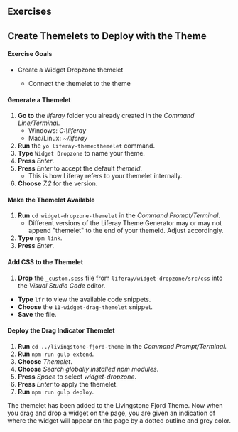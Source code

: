 <h2 class="exercise">Exercises</h2>

## Create Themelets to Deploy with the Theme

<div class="ahead">
<h4>Exercise Goals</h4>
    <ul>
    <li>Create a Widget Dropzone themelet</li>
      <ul>
          <li>Connect the themelet to the theme</li>
      </ul>
</div>

#### Generate a Themelet
1. **Go to** the _liferay_ folder you already created in the _Command Line/Terminal_.
	- Windows: _C:\liferay_
	- Mac/Linux: _~/liferay_
2. **Run** the `yo liferay-theme:themelet` command.   
5. **Type** `Widget Dropzone` to name your theme.  
6. **Press** _Enter_.  
7. **Press** _Enter_ to accept the default _themeId_.
	- This is how Liferay refers to your themelet internally.
8. **Choose** _7.2_ for the version.

#### Make the Themelet Available
1. **Run** `cd widget-dropzone-themelet` in the _Command Prompt/Terminal_.
	- Different versions of the Liferay Theme Generator may or may not append "themelet" to the end of your themeId. Adjust accordingly.
2. **Type** `npm link`.  
3. **Press** _Enter_. 

#### Add CSS to the Themelet 
1. **Drop** the `_custom.scss` file from `liferay/widget-dropzone/src/css` into the _Visual Studio Code_ editor.  
* **Type** `lfr` to view the available code snippets.
* **Choose** the `11-widget-drag-themelet` snippet.
* **Save** the file.  

#### Deploy the Drag Indicator Themelet
1. **Run** `cd ../livingstone-fjord-theme` in the _Command Prompt/Terminal_.  
2. **Run** `npm run gulp extend`.  
3. **Choose** _Themelet_.   
4. **Choose** _Search globally installed npm modules_.  
5. **Press** _Space_ to select _widget-dropzone_.  
6. **Press** _Enter_ to apply the themelet.  
7. **Run** `npm run gulp deploy`.

The themelet has been added to the Livingstone Fjord Theme. Now when you drag and drop a widget on the page, you are given an indication of where the widget will appear on the page by a dotted outline and grey color.

<!--
#### Generate a Second Themelet
1. **Go to** the _liferay_ folder you already created in the _Command Line/Terminal_.
	- Windows: _C:\liferay_
	- Mac/Linux: _~/liferay_
2. **Run** the `yo liferay-theme:themelet` command.   
3. **Type** `Product Menu Animation` to name your theme.  
4. **Press** _Enter_.  
5. **Press** _Enter_ to accept the default _themeId_.
	- This is how Liferay refers to your theme internally.
6. **Choose** _7.2_ for the version.
7. **Run** `cd product-menu-animation-themelet` in the _Command Prompt/Terminal_.  
8. **Run** `npm link`.  

#### Add Animation CSS
1. **Drop** the `_custom.scss` file from `liferay/product-menu-animation-themelet/src/css` into the _Visual Studio Code_ editor.  
* **Type** `lfr` to view the available code snippets.
* **Choose** the `12-product-menu-themelet` snippet.
* **Save** the file.  

#### Deploy the Menu Animation Themelet
1. **Run** `cd ../livingstone-fjord-theme` in the _Command Prompt/Terminal_.  
2. **Run** `gulp extend`.  
3. **Choose** _Themelet_.   
4. **Choose** _Search globally installed npm modules_.  
5. **Press** _Space_ to select _product-menu-animation-themelet_.  
6. **Press** _Enter_ to apply the themelet.  
7. **Run** `npm run gulp deploy`.  

<img src="../../images/menu-animation.png" style="max-width: 100%">
-->
